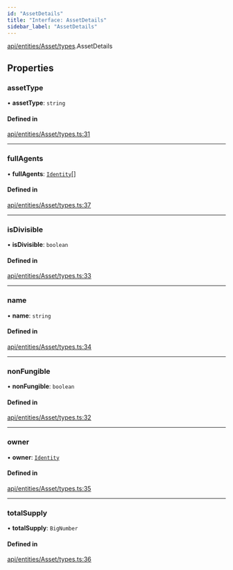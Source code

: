 ```yaml
---
id: "AssetDetails"
title: "Interface: AssetDetails"
sidebar_label: "AssetDetails"
---
```


[api/entities/Asset/types](../../../../../../modules/API/Entities/Asset/Types/Types.md).AssetDetails

## Properties

### assetType

• **assetType**: `string`

#### Defined in

[api/entities/Asset/types.ts:31](https://github.com/PolymeshAssociation/polymesh-sdk/blob/d4e2c127f/src/api/entities/Asset/types.ts#L31)

___

### fullAgents

• **fullAgents**: [`Identity`](../../../../../../classes/API/Entities/Identity/Identity.md)[]

#### Defined in

[api/entities/Asset/types.ts:37](https://github.com/PolymeshAssociation/polymesh-sdk/blob/d4e2c127f/src/api/entities/Asset/types.ts#L37)

___

### isDivisible

• **isDivisible**: `boolean`

#### Defined in

[api/entities/Asset/types.ts:33](https://github.com/PolymeshAssociation/polymesh-sdk/blob/d4e2c127f/src/api/entities/Asset/types.ts#L33)

___

### name

• **name**: `string`

#### Defined in

[api/entities/Asset/types.ts:34](https://github.com/PolymeshAssociation/polymesh-sdk/blob/d4e2c127f/src/api/entities/Asset/types.ts#L34)

___

### nonFungible

• **nonFungible**: `boolean`

#### Defined in

[api/entities/Asset/types.ts:32](https://github.com/PolymeshAssociation/polymesh-sdk/blob/d4e2c127f/src/api/entities/Asset/types.ts#L32)

___

### owner

• **owner**: [`Identity`](../../../../../../classes/API/Entities/Identity/Identity.md)

#### Defined in

[api/entities/Asset/types.ts:35](https://github.com/PolymeshAssociation/polymesh-sdk/blob/d4e2c127f/src/api/entities/Asset/types.ts#L35)

___

### totalSupply

• **totalSupply**: `BigNumber`

#### Defined in

[api/entities/Asset/types.ts:36](https://github.com/PolymeshAssociation/polymesh-sdk/blob/d4e2c127f/src/api/entities/Asset/types.ts#L36)
